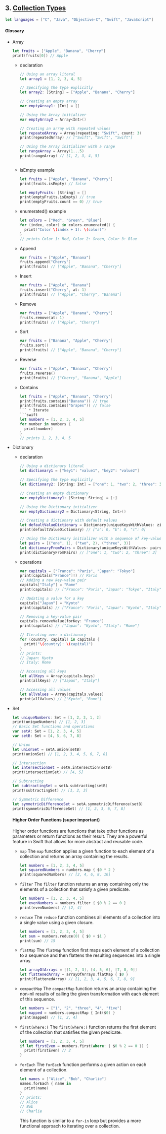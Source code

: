 ## 3. [Collection Types](https://docs.swift.org/swift-book/LanguageGuide/CollectionTypes.html)

  ```swift 
  let languages = ["C", "Java", "Objective-C", "Swift", "JavaScript"]
  ```

  #### Glossary

  * Array
    ```swift
    let fruits = ["Apple", "Banana", "Cherry"]
    print(fruits[0]) // Apple
    ```
    * declaration
      ```swift
      // Using an array literal
      let array1 = [1, 2, 3, 4, 5]

      // Specifying the type explicitly
      let array2: [String] = ["Apple", "Banana", "Cherry"]

      // Creating an empty array
      var emptyArray1: [Int] = []

      // Using the Array initializer
      var emptyArray2 = Array<Int>()

      // Creating an array with repeated values
      let repeatedArray = Array(repeating: "Swift", count: 3)
      print(repeatedArray) // ["Swift", "Swift", "Swift"]

      // Using the Array initializer with a range
      let rangeArray = Array(1...5)
      print(rangeArray) // [1, 2, 3, 4, 5]
      ``
    * isEmpty example
      ```swift
      let fruits = ["Apple", "Banana", "Cherry"]
      print(fruits.isEmpty) // false

      let emptyFruits: [String] = []
      print(emptyFruits.isEmpty) // true
      print(emptyFruits.count == 0) // true
      ```
    * enumerated() example
      ```swift
      let colors = ["Red", "Green", "Blue"]
      for (index, color) in colors.enumerated() {
        print("Color \(index + 1): \(color)")
      }
      // prints Color 1: Red, Color 2: Green, Color 3: Blue
      ```
    
    * Append
      ```swift
      var fruits = ["Apple", "Banana"]
      fruits.append("Cherry")
      print(fruits) // ["Apple", "Banana", "Cherry"]
      ```

    * Insert
      ```swift
      var fruits = ["Apple", "Banana"]
      fruits.insert("Cherry", at: 1)
      print(fruits) // ["Apple", "Cherry", "Banana"]
      ```

    * Remove
      ```swift
      var fruits = ["Apple", "Banana", "Cherry"]
      fruits.remove(at: 1)
      print(fruits) // ["Apple", "Cherry"]
      ```

    * Sort
      ```swift
      var fruits = ["Banana", "Apple", "Cherry"]
      fruits.sort()
      print(fruits) // ["Apple", "Banana", "Cherry"]
      ```

    * Reverse
      ```swift
      var fruits = ["Apple", "Banana", "Cherry"]
      fruits.reverse()
      print(fruits) // ["Cherry", "Banana", "Apple"]
      ```

    * Contains
      ```swift
      let fruits = ["Apple", "Banana", "Cherry"]
      print(fruits.contains("Banana")) // true
      print(fruits.contains("Grapes")) // false
      ``` * Iterate
      ```swift
      let numbers = [1, 2, 3, 4, 5]
      for number in numbers {
        print(number)
      }
      // prints 1, 2, 3, 4, 5
      ```

  * Dictionary
    * declaration
      ```swift
      // Using a dictionary literal
      let dictionary1 = ["key1": "value1", "key2": "value2"]

      // Specifying the type explicitly
      let dictionary2: [String: Int] = ["one": 1, "two": 2, "three": 3]

      // Creating an empty dictionary
      var emptyDictionary1: [String: String] = [:]

      // Using the Dictionary initializer
      var emptyDictionary2 = Dictionary<String, Int>()

      // Creating a dictionary with default values
      let defaultValueDictionary = Dictionary(uniqueKeysWithValues: zip(["a", "b", "c"], repeatElement(0, count: 3)))
      print(defaultValueDictionary) // ["a": 0, "b": 0, "c": 0]

      // Using the Dictionary initializer with a sequence of key-value pairs
      let pairs = [("one", 1), ("two", 2), ("three", 3)]
      let dictionaryFromPairs = Dictionary(uniqueKeysWithValues: pairs)
      print(dictionaryFromPairs) // ["one": 1, "two": 2, "three": 3]
      ```
    * operations
      ```swift
      var capitals = ["France": "Paris", "Japan": "Tokyo"]
      print(capitals["France"]!) // Paris
      // Adding a new key-value pair
      capitals["Italy"] = "Rome"
      print(capitals) // ["France": "Paris", "Japan": "Tokyo", "Italy": "Rome"]

      // Updating a value for a key
      capitals["Japan"] = "Kyoto"
      print(capitals) // ["France": "Paris", "Japan": "Kyoto", "Italy": "Rome"]

      // Removing a key-value pair
      capitals.removeValue(forKey: "France")
      print(capitals) // ["Japan": "Kyoto", "Italy": "Rome"]

      // Iterating over a dictionary
      for (country, capital) in capitals {
        print("\(country): \(capital)")
      }
      // prints:
      // Japan: Kyoto
      // Italy: Rome

      // Accessing all keys
      let allKeys = Array(capitals.keys)
      print(allKeys) // ["Japan", "Italy"]

      // Accessing all values
      let allValues = Array(capitals.values)
      print(allValues) // ["Kyoto", "Rome"]
      ```

  * Set
    ```swift
    let uniqueNumbers: Set = [1, 2, 3, 1, 2]
    print(uniqueNumbers) // [1, 2, 3]
    // Basic Set functions and operations
    var setA: Set = [1, 2, 3, 4, 5]
    var setB: Set = [4, 5, 6, 7, 8]

    // Union
    let unionSet = setA.union(setB)
    print(unionSet) // [1, 2, 3, 4, 5, 6, 7, 8]

    // Intersection
    let intersectionSet = setA.intersection(setB)
    print(intersectionSet) // [4, 5]

    // Subtracting
    let subtractingSet = setA.subtracting(setB)
    print(subtractingSet) // [1, 2, 3]

    // Symmetric Difference
    let symmetricDifferenceSet = setA.symmetricDifference(setB)
    print(symmetricDifferenceSet) // [1, 2, 3, 6, 7, 8]
    ```
    #### Higher Order Functions (super important)

    Higher order functions are functions that take other functions as parameters or return functions as their result. They are a powerful feature in Swift that allows for more abstract and reusable code.

    * `map`
      The `map` function applies a given function to each element of a collection and returns an array containing the results.
      ```swift
      let numbers = [1, 2, 3, 4, 5]
      let squaredNumbers = numbers.map { $0 * 2 }
      print(squaredNumbers) // [2, 4, 6, 8, 10]
      ```

    * `filter`
      The `filter` function returns an array containing only the elements of a collection that satisfy a given predicate.
      ```swift
      let numbers = [1, 2, 3, 4, 5]
      let evenNumbers = numbers.filter { $0 % 2 == 0 }
      print(evenNumbers) // [2, 4]
      ```

    * `reduce`
      The `reduce` function combines all elements of a collection into a single value using a given closure.
      ```swift
      let numbers = [1, 2, 3, 4, 5]
      let sum = numbers.reduce(0) { $0 + $1 }
      print(sum) // 15
      ```

    * `flatMap`
      The `flatMap` function first maps each element of a collection to a sequence and then flattens the resulting sequences into a single array.
      ```swift
      let arrayOfArrays = [[1, 2, 3], [4, 5, 6], [7, 8, 9]]
      let flattenedArray = arrayOfArrays.flatMap { $0 }
      print(flattenedArray) // [1, 2, 3, 4, 5, 6, 7, 8, 9]
      ```

    * `compactMap`
      The `compactMap` function returns an array containing the non-nil results of calling the given transformation with each element of this sequence.
      ```swift
      let numbers = ["1", "2", "three", "4", "five"]
      let mapped = numbers.compactMap { Int($0) }
      print(mapped) // [1, 2, 4]
      ```
    * `first(where:)`
      The `first(where:)` function returns the first element of the collection that satisfies the given predicate.
      ```swift
      let numbers = [1, 2, 3, 4, 5]
      if let firstEven = numbers.first(where: { $0 % 2 == 0 }) {
        print(firstEven) // 2
      }
      ```
    * `forEach`
      The `forEach` function performs a given action on each element of a collection.
      ```swift
      let names = ["Alice", "Bob", "Charlie"]
      names.forEach { name in
        print(name)
      }
      // prints:
      // Alice
      // Bob
      // Charlie
      ```

      This function is similar to a `for-in` loop but provides a more functional approach to iterating over a collection.
